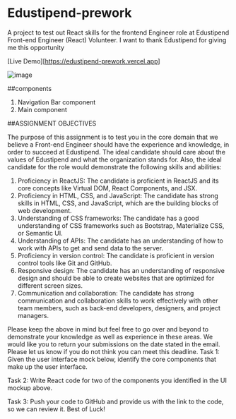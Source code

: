 # Edustipend-prework

A project to test out React skills for the frontend Engineer role at Edustipend
Front-end Engineer (React) Volunteer.
I want to thank Edustipend for giving me this opportunity

[Live Demo][https://edustipend-prework.vercel.app]


![image](https://github.com/Dev-Franqqi/Edustipend-prework/assets/112135616/c60af2e6-ac0d-44c9-b192-3f3c5c044142)



##components 
1. Navigation Bar component 
2. Main component

##ASSIGNMENT OBJECTIVES

The purpose of this assignment is to test you in the core domain that we
believe a Front-end Engineer should have the experience and knowledge,
in order to succeed at Edustipend.
The ideal candidate should care about the values of Edustipend and what
the organization stands for.
Also, the ideal candidate for the role would demonstrate the following skills
and abilities:

1. Proficiency in ReactJS: The candidate is proficient in ReactJS and its
core concepts like Virtual DOM, React Components, and JSX.
2. Proficiency in HTML, CSS, and JavaScript: The candidate has strong
skills in HTML, CSS, and JavaScript, which are the building blocks of
web development.
3. Understanding of CSS frameworks: The candidate has a good
understanding of CSS frameworks such as Bootstrap, Materialize
CSS, or Semantic UI.
4. Understanding of APIs: The candidate has an understanding of how
to work with APIs to get and send data to the server.
5. Proficiency in version control: The candidate is proficient in version
control tools like Git and GitHub.
6. Responsive design: The candidate has an understanding of
responsive design and should be able to create websites that are
optimized for different screen sizes.
7. Communication and collaboration: The candidate has strong
communication and collaboration skills to work effectively with other
team members, such as back-end developers, designers, and project
managers.

Please keep the above in mind but feel free to go over and beyond to
demonstrate your knowledge as well as experience in these areas.
We would like you to return your submissions on the date stated in the
email. Please let us know if you do not think you can meet this deadline.
Task 1:
Given the user interface mock below, identify the core components that
make up the user interface.

Task 2:
Write React code for two of the components you identified in the UI
mockup above.

Task 3:
Push your code to GitHub and provide us with the link to the code, so we
can review it.
Best of Luck!
